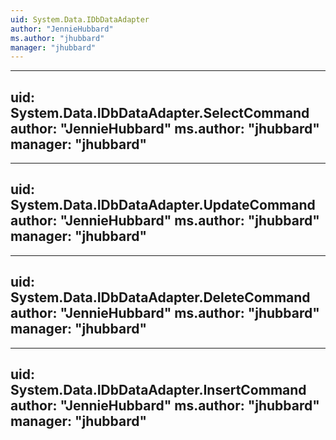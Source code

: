 ```yaml
---
uid: System.Data.IDbDataAdapter
author: "JennieHubbard"
ms.author: "jhubbard"
manager: "jhubbard"
---
```


---
uid: System.Data.IDbDataAdapter.SelectCommand
author: "JennieHubbard"
ms.author: "jhubbard"
manager: "jhubbard"
---

---
uid: System.Data.IDbDataAdapter.UpdateCommand
author: "JennieHubbard"
ms.author: "jhubbard"
manager: "jhubbard"
---

---
uid: System.Data.IDbDataAdapter.DeleteCommand
author: "JennieHubbard"
ms.author: "jhubbard"
manager: "jhubbard"
---

---
uid: System.Data.IDbDataAdapter.InsertCommand
author: "JennieHubbard"
ms.author: "jhubbard"
manager: "jhubbard"
---
